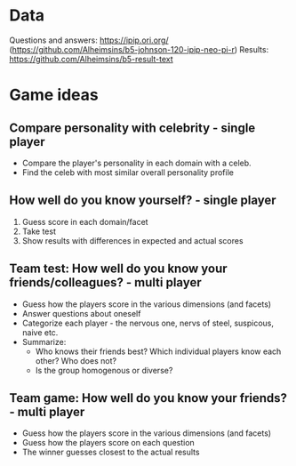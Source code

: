 # Data

Questions and answers: https://ipip.ori.org/ (https://github.com/Alheimsins/b5-johnson-120-ipip-neo-pi-r)
Results: https://github.com/Alheimsins/b5-result-text

# Game ideas

## Compare personality with celebrity - single player

- Compare the player's personality in each domain with a celeb.
- Find the celeb with most similar overall personality profile

## How well do you know yourself? - single player

1. Guess score in each domain/facet
2. Take test
3. Show results with differences in expected and actual scores

## Team test: How well do you know your friends/colleagues? - multi player

- Guess how the players score in the various dimensions (and facets)
- Answer questions about oneself
- Categorize each player - the nervous one, nervs of steel, suspicous, naive etc.
- Summarize:
  - Who knows their friends best? Which individual players know each other? Who does not?
  - Is the group homogenous or diverse?

## Team game: How well do you know your friends? - multi player

- Guess how the players score in the various dimensions (and facets)
- Guess how the players score on each question
- The winner guesses closest to the actual results
